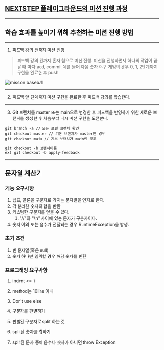 ## [NEXTSTEP 플레이그라운드의 미션 진행 과정](https://github.com/next-step/nextstep-docs/blob/master/playground/README.md)

---
## 학습 효과를 높이기 위해 추천하는 미션 진행 방법

---
1. 피드백 강의 전까지 미션 진행 
> 피드백 강의 전까지 혼자 힘으로 미션 진행. 미션을 진행하면서 하나의 작업이 끝날 때 마다 add, commit
> 예를 들어 다음 숫자 야구 게임의 경우 0, 1, 2단계까지 구현을 완료한 후 push

![mission baseball](https://raw.githubusercontent.com/next-step/nextstep-docs/master/playground/images/mission_baseball.png)

---
2. 피드백 앞 단계까지 미션 구현을 완료한 후 피드백 강의를 학습한다.

---
3. Git 브랜치를 master 또는 main으로 변경한 후 피드백을 반영하기 위한 새로운 브랜치를 생성한 후 처음부터 다시 미션 구현을 도전한다.

```
git branch -a // 모든 로컬 브랜치 확인
git checkout master // 기본 브랜치가 master인 경우
git checkout main // 기본 브랜치가 main인 경우

git checkout -b 브랜치이름
ex) git checkout -b apply-feedback
```
---
## 문자열 계산기
### 기능 요구사항
1. 쉽표, 콜론을 구분자로 가지는 문자열을 인자로 한다.
2. 각 분리한 숫자의 합을 반환
3. 커스텀한 구분자를 얻을 수 있다.
    1. "//"와 "\n" 사이에 있는 문자가 구분자이다.
4. 숫자 이외 또는 음수가 전달되는 경우 RuntimeException을 발생.

### 초기 조건
1. 빈 문자열(혹은 null)
2. 숫자 하나만 입력할 경우 해당 숫자를 반환

### 프로그래밍 요구사항
1. indent <= 1
2. method는 10line 이내
3. Don't use else

1. 구분자를 판별하기
2. 판별된 구분자로 split 하는 것
3. split된 숫자를 합하기
4. split된 문자 중에 음수나 숫자가 아니면 throw Exception
